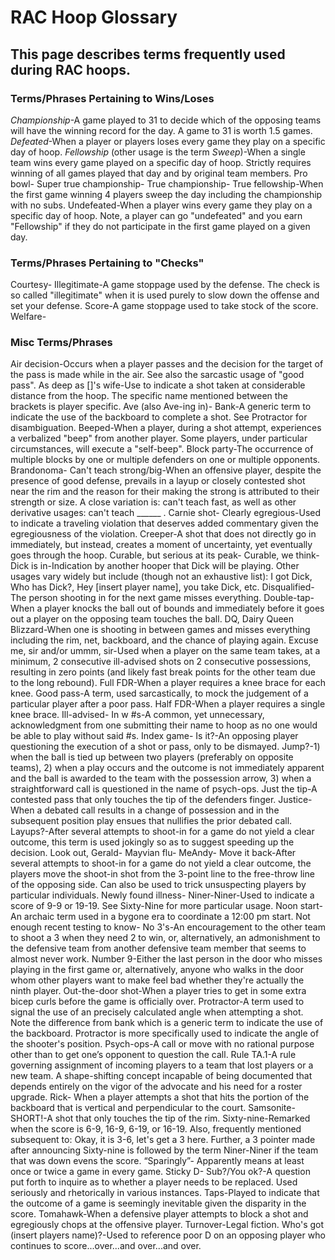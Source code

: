 # RAC Hoop Glossary

## This page describes terms frequently used during RAC hoops.

### Terms/Phrases Pertaining to Wins/Loses
*Championship*-A game played to 31 to decide which of the opposing teams will have the winning record for the day. A game to 31 is worth 1.5 games.
*Defeated*-When a player or players loses every game they play on a specific day of hoop.
*Fellowship* (other usage is the term *Sweep*)-When a single team wins every game played on a specific day of hoop. Strictly requires winning of all games played that day and by original team members.
Pro bowl-
Super true championship-
True championship-
True fellowship-When the first game winning 4 players sweep the day including the championship with no subs.
Undefeated-When a player wins every game they play on a specific day of hoop. Note, a player can go "undefeated" and you earn "Fellowship" if they do not participate in the first game played on a given day.

### Terms/Phrases Pertaining to "Checks"
Courtesy-
Illegitimate-A game stoppage used by the defense. The check is so called "illegitimate" when it is used purely to slow down the offense and set your defense.
Score-A game stoppage used to take stock of the score.
Welfare-

### Misc Terms/Phrases
Air decision-Occurs when a player passes and the decision for the target of the pass is made while in the air. See also the sarcastic usage of "good pass".
As deep as []'s wife-Use to indicate a shot taken at considerable distance from the hoop. The specific name mentioned between the brackets is player specific.
Ave (also Ave-ing in)-
Bank-A generic term to indicate the use of the backboard to complete a shot. See Protractor for disambiguation.
Beeped-When a player, during a shot attempt, experiences a verbalized "beep" from another player. Some players, under particular circumstances, will execute a "self-beep".
Block party-The occurrence of multiple blocks by one or multiple defenders on one or multiple opponents.
Brandonoma-
Can't teach strong/big-When an offensive player, despite the presence of good defense, prevails in a layup or closely contested shot near the rim and the reason for their making the strong is attributed to their strength or size. A close variation is: can't teach fast, as well as other derivative usages: can't teach ______ .
Carnie shot-
Clearly egregious-Used to indicate a traveling violation that deserves added commentary given the egregiousness of the violation.
Creeper-A shot that does not directly go in immediately, but instead, creates a moment of uncertainty, yet eventually goes through the hoop.
Curable, but serious at its peak-
Curable, we think-
Dick is in-Indication by another hooper that Dick will be playing. Other usages vary widely but include (though not an exhaustive list): I got Dick, Who has Dick?, Hey [insert player name], you take Dick, etc.
Disqualified-The person shooting in for the next game misses everything.
Double-tap-When a player knocks the ball out of bounds and immediately before it goes out a player on the opposing team touches the ball.
DQ, Dairy Queen Blizzard-When one is shooting in between games and misses everything including the rim, net, backboard, and the chance of playing again.
Excuse me, sir and/or ummm, sir-Used when a player on the same team takes, at a minimum, 2 consecutive ill-advised shots on 2 consecutive possessions, resulting in zero points (and likely fast break points for the other team due to the long rebound).
Full FDR-When a player requires a knee brace for each knee.
Good pass-A term, used sarcastically, to mock the judgement of a particular player after a poor pass.
Half FDR-When a player requires a single knee brace.
Ill-advised-
In w #s-A common, yet unnecessary, acknowledgment from one submitting their name to hoop as no one would be able to play without said #s.
Index game-
Is it?-An opposing player questioning the execution of a shot or pass, only to be dismayed.
Jump?-1) when the ball is tied up between two players (preferably on opposite teams), 2) when a play occurs and the outcome is not immediately apparent and the ball is awarded to the team with the possession arrow, 3) when a straightforward call is questioned in the name of psych-ops.
Just the tip-A contested pass that only touches the tip of the defenders finger.
Justice-When a debated call results in a change of possession and in the subsequent position play ensues that nullifies the prior debated call.
Layups?-After several attempts to shoot-in for a game do not yield a clear outcome, this term is used jokingly so as to suggest speeding up the decision.
Look out, Gerald-
Mayvian flu-
MeAndy-
Move it back-After several attempts to shoot-in for a game do not yield a clear outcome, the players move the shoot-in shot from the 3-point line to the free-throw line of the opposing side. Can also be used to trick unsuspecting players by particular individuals.
Newly found illness-
Niner-Niner-Used to indicate a score of 9-9 or 19-19. See Sixty-Nine for more particular usage.
Noon start-An archaic term used in a bygone era to coordinate a 12:00 pm start.
Not enough recent testing to know-
No 3's-An encouragement to the other team to shoot a 3 when they need 2 to win, or, alternatively, an admonishment to the defensive team from another defensive team member that seems to almost never work.
Number 9-Either the last person in the door who misses playing in the first game or, alternatively, anyone who walks in the door whom other players want to make feel bad whether they're actually the ninth player.
Out-the-door shot-When a player tries to get in some extra bicep curls before the game is officially over.
Protractor-A term used to signal the use of an precisely calculated angle when attempting a shot. Note the difference from bank which is a generic term to indicate the use of the backboard. Protractor is more specifically used to indicate the angle of the shooter's position.
Psych-ops-A call or move with no rational purpose other than to get one’s opponent to question the call.
Rule TA.1-A rule governing assignment of incoming players to a team that lost players or a new team. A shape-shifting concept incapable of being documented that depends entirely on the vigor of the advocate and his need for a roster upgrade.
Rick- When a player attempts a shot that hits the portion of the backboard that is vertical and perpendicular to the court.
Samsonite-
SHORT!-A shot that only touches the tip of the rim.
Sixty-nine-Remarked when the score is 6-9, 16-9, 6-19, or 16-19. Also, frequently mentioned subsequent to: Okay, it is 3-6, let's get a 3 here. Further, a 3 pointer made after announcing Sixty-nine is followed by the term Niner-Niner if the team that was down evens the score.
“Sparingly”- Apparently means at least once or twice a game in every game.
Sticky D-
Sub?/You ok?-A question put forth to inquire as to whether a player needs to be replaced. Used seriously and rhetorically in various instances.
Taps-Played to indicate that the outcome of a game is seemingly inevitable given the disparity in the score.
Tomahawk-When a defensive player attempts to block a shot and egregiously chops at the offensive player.
Turnover-Legal fiction.
Who's got (insert players name)?-Used to reference poor D on an opposing player who continues to score...over...and over...and over.
